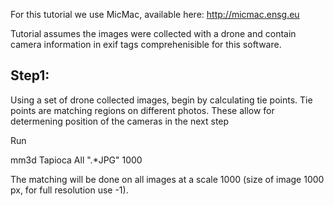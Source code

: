 For this tutorial we use MicMac, available here: http://micmac.ensg.eu

Tutorial assumes the images were collected with a drone and contain 
camera information in exif tags comprehenisible for this software.

## Step1:
Using a set of drone collected images, begin by calculating tie points.
Tie points are matching regions on different photos. 
These allow for determening position of the cameras in the next step

Run

mm3d Tapioca All ".*JPG" 1000

The matching will be done on all images at a scale 1000 (size of image 1000 px, for full resolution use -1). 



